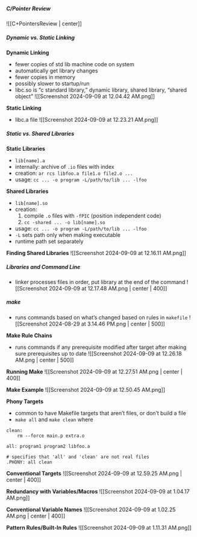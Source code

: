 ##### C/Pointer Review
![[C+PointersReview | center]]
##### Dynamic vs. Static Linking
**Dynamic Linking**
- fewer copies of std lib machine code on system
- automatically get library changes
- fewer copies in memory
- possibly slower to startup/run
- libc.so is “c standard library,” dynamic library, shared library, “shared object”
![[Screenshot 2024-09-09 at 12.04.42 AM.png]]

**Static Linking**
- libc.a file
![[Screenshot 2024-09-09 at 12.23.21 AM.png]]
##### Static vs. Shared Libraries
**Static Libraries**
- `lib[name].a`
- internally: archive of `.io` files with index
- creation: `ar rcs libfoo.a file1.o file2.o ...`
- usage: `cc ... -o program -L/path/to/lib ... -lfoo`

**Shared Libraries**
- `lib[name].so`
- creation:
	1. compile `.o` files with `-fPIC` (position independent code)
	2. `cc -shared ... -o lib[name].so`
- usage: `cc ... -o program -L/path/to/lib ... -lfoo` 
- `-L` sets path only when making executable
- runtime path set separately

**Finding Shared Libraries**
![[Screenshot 2024-09-09 at 12.16.11 AM.png]]
##### Libraries and Command Line
- linker processes files in order, put library at the end of the command
![[Screenshot 2024-09-09 at 12.17.48 AM.png | center | 400]]

##### make
- runs commands based on what’s changed based on rules in `makefile`
![[Screenshot 2024-08-29 at 3.14.46 PM.png | center | 500]]

**Make Rule Chains**
- runs commands if any prerequisite modified after target after making sure prerequisites up to date
![[Screenshot 2024-09-09 at 12.26.18 AM.png | center | 500]]

**Running Make**
![[Screenshot 2024-09-09 at 12.27.51 AM.png | center | 400]]

**Make Example**
![[Screenshot 2024-09-09 at 12.50.45 AM.png]]

**Phony Targets**
- common to have Makefile targets that aren’t files, or don’t build a file
- `make all` and  `make clean` where
```shell
clean:
	rm --force main.p extra.o

all: program1 program2 libfoo.a

# specifies that 'all' and 'clean' are not real files
.PHONY: all clean
```

**Conventional Targets**
![[Screenshot 2024-09-09 at 12.59.25 AM.png | center | 400]]

**Redundancy with Variables/Macros**
![[Screenshot 2024-09-09 at 1.04.17 AM.png]]

**Conventional Variable Names**
![[Screenshot 2024-09-09 at 1.02.25 AM.png | center | 400]]

**Pattern Rules/Built-In Rules**
![[Screenshot 2024-09-09 at 1.11.31 AM.png]]

